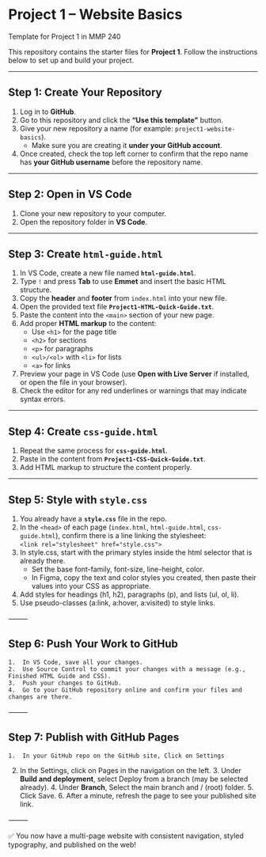 # Project 1 – Website Basics

Template for Project 1 in MMP 240

This repository contains the starter files for **Project 1**. Follow the instructions below to set up and build your project.

---

## Step 1: Create Your Repository
1. Log in to **GitHub**.  
2. Go to this repository and click the **“Use this template”** button.  
3. Give your new repository a name (for example: `project1-website-basics`).  
   - Make sure you are creating it **under your GitHub account**.  
4. Once created, check the top left corner to confirm that the repo name has **your GitHub username** before the repository name.  

---

## Step 2: Open in VS Code
1. Clone your new repository to your computer.  
2. Open the repository folder in **VS Code**.  

---

## Step 3: Create `html-guide.html`
1. In VS Code, create a new file named **`html-guide.html`**.  
2. Type `!` and press **Tab** to use **Emmet** and insert the basic HTML structure.  
3. Copy the **header** and **footer** from `index.html` into your new file.  
4. Open the provided text file **`Project1-HTML-Quick-Guide.txt`**.  
5. Paste the content into the `<main>` section of your new page.  
6. Add proper **HTML markup** to the content:
   - Use `<h1>` for the page title
   - `<h2>` for sections
   - `<p>` for paragraphs
   - `<ul>/<ol>` with `<li>` for lists
   - `<a>` for links  
7. Preview your page in VS Code (use **Open with Live Server** if installed, or open the file in your browser).  
8. Check the editor for any red underlines or warnings that may indicate syntax errors.  

---

## Step 4: Create `css-guide.html`
1. Repeat the same process for **`css-guide.html`**.  
2. Paste in the content from **`Project1-CSS-Quick-Guide.txt`**.  
3. Add HTML markup to structure the content properly.  

---

## Step 5: Style with `style.css`
1. You already have a **`style.css`** file in the repo.  
2. In the `<head>` of each page (`index.html`, `html-guide.html`, `css-guide.html`), confirm there is a line linking the stylesheet:  
   `<link rel="stylesheet" href="style.css">`
3. In style.css, start with the primary styles inside the html selector that is already there.
   - Set the base font-family, font-size, line-height, color.
   - In Figma, copy the text and color styles you created, then paste their values into your CSS as appropriate.
4.	Add styles for headings (h1, h2), paragraphs (p), and lists (ul, ol, li).
5.	Use pseudo-classes (a:link, a:hover, a:visited) to style links.

⸻

## Step 6: Push Your Work to GitHub
	1.	In VS Code, save all your changes.
	2.	Use Source Control to commit your changes with a message (e.g., Finished HTML Guide and CSS).
	3.	Push your changes to GitHub.
	4.	Go to your GitHub repository online and confirm your files and changes are there.

⸻

## Step 7: Publish with GitHub Pages
	1.	In your GitHub repo on the GitHub site, Click on Settings
 2. In the Settings, click on Pages in the navigation on the left.
	3.	Under **Build and deployment**, select Deploy from a branch (may be selected already).
	4.	Under **Branch**, Select the main branch and / (root) folder.
	5.	Click Save.
	6.	After a minute, refresh the page to see your published site link.

⸻

✅ You now have a multi-page website with consistent navigation, styled typography, and published on the web!


